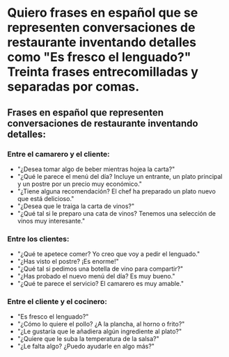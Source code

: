 # Quiero frases en español que se representen conversaciones de restaurante inventando detalles como "Es fresco el lenguado?" Treinta frases entrecomilladas y separadas por comas.


## Frases en español que representen conversaciones de restaurante inventando detalles:

### Entre el camarero y el cliente:
  * "¿Desea tomar algo de beber mientras hojea la carta?"
  * "¿Qué le parece el menú del día? Incluye un entrante, un plato principal y un postre por un precio muy económico."
  * "¿Tiene alguna recomendación? El chef ha preparado un plato nuevo que está delicioso."
  * "¿Desea que le traiga la carta de vinos?"
  * "¿Qué tal si le preparo una cata de vinos? Tenemos una selección de vinos muy interesante."

### Entre los clientes:
  * "¿Qué te apetece comer? Yo creo que voy a pedir el lenguado."
  * "¿Has visto el postre? ¡Es enorme!"
  * "¿Qué tal si pedimos una botella de vino para compartir?"
  * "¿Has probado el nuevo menú del día? Es muy bueno."
  * "¿Qué te parece el servicio? El camarero es muy amable."

### Entre el cliente y el cocinero:
  * "Es fresco el lenguado?"
  * "¿Cómo lo quiere el pollo? ¿A la plancha, al horno o frito?"
  * "¿Le gustaría que le añadiera algún ingrediente al plato?"
  * "¿Quiere que le suba la temperatura de la salsa?"
  * "¿Le falta algo? ¿Puedo ayudarle en algo más?"
